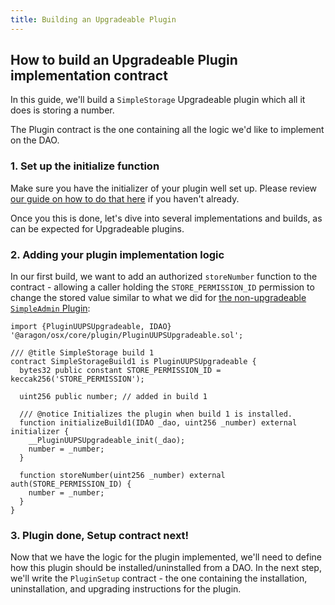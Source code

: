```yaml
---
title: Building an Upgradeable Plugin
---
```


## How to build an Upgradeable Plugin implementation contract

In this guide, we'll build a `SimpleStorage` Upgradeable plugin which all it does is storing a number.

The Plugin contract is the one containing all the logic we'd like to implement on the DAO.

### 1. Set up the initialize function

Make sure you have the initializer of your plugin well set up. Please review [our guide on how to do that here](./01-initialization.md) if you haven't already.

Once you this is done, let's dive into several implementations and builds, as can be expected for Upgradeable plugins.

### 2. Adding your plugin implementation logic

In our first build, we want to add an authorized `storeNumber` function to the contract - allowing a caller holding the `STORE_PERMISSION_ID` permission to change the stored value similar to what we did for [the non-upgradeable `SimpleAdmin` Plugin](../03-non-upgradeable-plugin/02-implementation.md):

```solidity
import {PluginUUPSUpgradeable, IDAO} '@aragon/osx/core/plugin/PluginUUPSUpgradeable.sol';

/// @title SimpleStorage build 1
contract SimpleStorageBuild1 is PluginUUPSUpgradeable {
  bytes32 public constant STORE_PERMISSION_ID = keccak256('STORE_PERMISSION');

  uint256 public number; // added in build 1

  /// @notice Initializes the plugin when build 1 is installed.
  function initializeBuild1(IDAO _dao, uint256 _number) external initializer {
    __PluginUUPSUpgradeable_init(_dao);
    number = _number;
  }

  function storeNumber(uint256 _number) external auth(STORE_PERMISSION_ID) {
    number = _number;
  }
}
```

### 3. Plugin done, Setup contract next!

Now that we have the logic for the plugin implemented, we'll need to define how this plugin should be installed/uninstalled from a DAO. In the next step, we'll write the `PluginSetup` contract - the one containing the installation, uninstallation, and upgrading instructions for the plugin.
